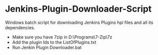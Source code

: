 # Jenkins-Plugin-Downloader-Script
Windows batch script for downloading Jenkins Plugins hpi files and all its dependencies. 
- Make sure you have 7zip in D:\Programs\7-Zip\7z
- Add the plugin Ids to the ListOfPlugins.txt
- Run Jenkin Plugin Downloader.bat
